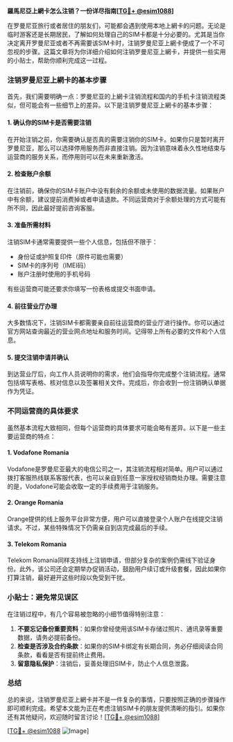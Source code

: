 **羅馬尼亞上網卡怎么注销？一份详尽指南[[TG💪+ @esim1088](https://t.me/s/esim1088)]**

在罗曼尼亚旅行或者居住的朋友们，可能都会遇到使用本地上網卡的问题。无论是临时游客还是长期居民，了解如何处理自己的SIM卡都是十分必要的。尤其是当你决定离开罗曼尼亚或者不再需要该SIM卡时，注销罗曼尼亚上網卡便成了一个不可忽视的步骤。这篇文章将为你详细介绍如何注销罗曼尼亚上網卡，并提供一些实用的小贴士，帮助你顺利完成这一过程。

### 注销罗曼尼亚上網卡的基本步骤

首先，我们需要明确一点：罗曼尼亚的上網卡注销流程和国内的手机卡注销流程类似，但可能会有一些细节上的差异。以下是注销罗曼尼亚上網卡的基本步骤：

#### 1. 确认你的SIM卡是否需要注销
在开始注销之前，你需要确认是否真的需要注销你的SIM卡。如果你只是暂时离开罗曼尼亚，那么可以选择停用服务而非直接注销。因为注销意味着永久性地结束与运营商的服务关系，而停用则可以在未来重新激活。

#### 2. 检查账户余额
在注销前，确保你的SIM卡账户中没有剩余的余额或未使用的数据流量。如果账户中有余额，建议提前消费掉或者申请退款。不同运营商对于余额处理的方式可能有所不同，因此最好提前咨询客服。

#### 3. 准备所需材料
注销SIM卡通常需要提供一些个人信息，包括但不限于：
- 身份证或护照复印件（原件可能也需要）
- SIM卡的序列号（IMEI码）
- 账户注册时使用的手机号码

有些运营商可能还要求你填写一份表格或提交书面申请。

#### 4. 前往营业厅办理
大多数情况下，注销SIM卡都需要亲自前往运营商的营业厅进行操作。你可以通过官方网站查询最近的营业网点地址和服务时间。记得带上所有必要的文件和个人信息。

#### 5. 提交注销申请并确认
到达营业厅后，向工作人员说明你的需求，他们会指导你完成整个注销流程。通常包括填写表格、核对信息以及签署相关文件。完成后，你会收到一份注销确认单据作为凭证。

### 不同运营商的具体要求

虽然基本流程大致相同，但每个运营商的具体要求可能会略有差异。以下是一些主要运营商的特点：

#### 1. Vodafone Romania
Vodafone是罗曼尼亚最大的电信公司之一，其注销流程相对简单。用户可以通过拨打客服热线联系客服代表，也可以亲自到任意一家授权经销商处办理。需要注意的是，Vodafone可能会收取一定的手续费用于注销服务。

#### 2. Orange Romania
Orange提供的线上服务平台非常方便，用户可以直接登录个人账户在线提交注销请求。不过，某些特殊情况下仍需亲自到店完成最后的手续。

#### 3. Telekom Romania
Telekom Romania同样支持线上注销申请，但部分复杂的案例仍需线下验证身份。此外，该公司还会定期举办促销活动，鼓励用户续订或升级套餐，因此如果你打算注销，最好避开这些时段以免受到干扰。

### 小贴士：避免常见误区

在注销过程中，有几个容易被忽略的小细节值得特别注意：

1. **不要忘记备份重要资料**：如果你曾经使用该SIM卡存储过照片、通讯录等重要数据，请务必提前备份。
2. **检查是否涉及合约条款**：如果你的SIM卡绑定有长期合同，务必仔细阅读合同条款，看看是否有提前终止费用。
3. **留意隐私保护**：注销后，妥善处理旧SIM卡，防止个人信息泄露。

### 总结

总的来说，注销罗曼尼亚上網卡并不是一件复杂的事情，只要按照正确的步骤操作即可顺利完成。希望本文能为正在考虑注销SIM卡的朋友提供清晰的指引。如果你还有其他疑问，欢迎随时留言讨论！[[TG💪+ @esim1088](https://t.me/s/esim1088)]

[[TG💪+ @esim1088](https://t.me/s/esim1088) ![Image](https://i.postimg.cc/4NQfJmqS/Snipaste-2025-05-13-00-14-12.png)]